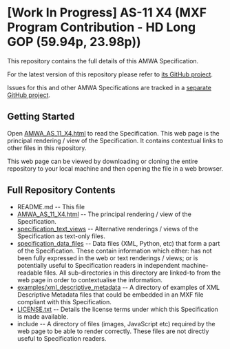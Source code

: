 # **[Work In Progress]** AS-11 X4 (MXF Program Contribution - HD Long GOP (59.94p, 23.98p))

This repository contains the full details of this AMWA Specification.

For the latest version of this repository please refer to [its GitHub project](https://github.com/AMWA-TV/AS-11_X4/).

Issues for this and other AMWA Specifications are tracked in a [separate GitHub project](https://github.com/AMWA-TV/AS-11_Overview).

## Getting Started

Open [AMWA_AS_11_X4.html](AMWA_AS_11_X4.html) to read the Specification. This web page is the principal rendering / view of the Specification. It contains contextual links to other files in this repository.

This web page can be viewed by downloading or cloning the entire repository to your local machine and then opening the file in a web browser.

## Full Repository Contents

* README.md -- This file
* [AMWA_AS_11_X4.html](AMWA_AS_11_X4.html) -- The principal rendering / view of the Specification.
* [specification_text_views](specification_text_views) -- Alternative renderings / views of the Specification as text-only files.
* [specification_data_files](specification_data_files) -- Data files (XML, Python, etc) that form a part of the Specification. These contain information which either: has not been fully expressed in the web or text renderings / views; or is potentially useful to Specification readers in independent machine-readable files. All sub-directories in this directory are linked-to from the web page in order to contextualise the information.
* [examples/xml_descriptive_metadata](examples/xml_descriptive_metadata) -- A directory of examples of XML Descriptive Metadata files that could be embedded in an MXF file compliant with this Specification.
* [LICENSE.txt](LICENSE.txt) -- Details the license terms under which this Specification is made available.
* include -- A directory of files (images, JavaScript etc) required by the web page to be able to render correctly. These files are not directly useful to Specification readers.
